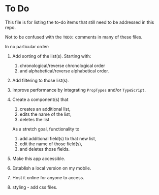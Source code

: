 # To Do

This file is for listing the to-do items that still need to be addressed in this repo.

Not to be confused with the `TODO:` comments in many of these files.

In no particular order:

1.  Add sorting of the list(s). Starting with:

    1. chronological/reverse chronological order
    2. and alphabetical/reverse alphabetical order.

2.  Add filtering to those list(s).

3.  Improve performance by integrating `PropTypes` and/or `TypeScript`.

4.  Create a component(s) that

    1. creates an additional list,
    2. edits the name of the list,
    3. deletes the list

    As a stretch goal, functionality to

    1. add additional field(s) to that new list,
    2. edit the name of those field(s),
    3. and deletes those fields.

5.  Make this app accessible.

6.  Establish a local version on my mobile.

7.  Host it online for anyone to access.

8.  styling - add css files.
